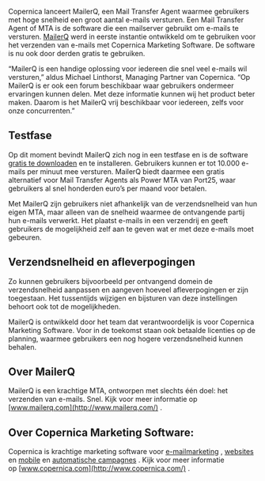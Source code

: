 Copernica lanceert MailerQ, een Mail Transfer Agent waarmee gebruikers
met hoge snelheid een groot aantal e-mails versturen. Een Mail Transfer
Agent of MTA is de software die een mailserver gebruikt om e-mails te
versturen. [MailerQ](http://www.mailerq.com/) werd in eerste instantie
ontwikkeld om te gebruiken voor het verzenden van e-mails met Copernica
Marketing Software. De software is nu ook door derden gratis te
gebruiken.

“MailerQ is een handige oplossing voor iedereen die snel veel e-mails
wil versturen,” aldus Michael Linthorst, Managing Partner van Copernica.
“Op MailerQ is er ook een forum beschikbaar waar gebruikers ondermeer
ervaringen kunnen delen. Met deze informatie kunnen wij het product
beter maken. Daarom is het MailerQ vrij beschikbaar voor iedereen, zelfs
voor onze concurrenten.”

Testfase
--------

Op dit moment bevindt MailerQ zich nog in een testfase en is de software
[gratis te downloaden](http://mailerq.com/download) en te installeren.
Gebruikers kunnen er tot 10.000 e-mails per minuut mee versturen.
MailerQ biedt daarmee een gratis alternatief voor Mail Transfer Agents
als Power MTA van Port25, waar gebruikers al snel honderden euro’s per
maand voor betalen.

Met MailerQ zijn gebruikers niet afhankelijk van de verzendsnelheid van
hun eigen MTA, maar alleen van de snelheid waarmee de ontvangende partij
hun e-mails verwerkt. Het plaatst e-mails in een verzendrij en geeft
gebruikers de mogelijkheid zelf aan te geven wat er met deze e-mails
moet gebeuren.

Verzendsnelheid en afleverpogingen
----------------------------------

Zo kunnen gebruikers bijvoorbeeld per ontvangend domein de
verzendsnelheid aanpassen en aangeven hoeveel afleverpogingen er zijn
toegestaan. Het tussentijds wijzigen en bijsturen van deze instellingen
behoort ook tot de mogelijkheden.

MailerQ is ontwikkeld door het team dat verantwoordelijk is voor
Copernica Marketing Software. Voor in de toekomst staan ook betaalde
licenties op de planning, waarmee gebruikers een nog hogere
verzendsnelheid kunnen behalen.

Over MailerQ
------------

MailerQ is een krachtige MTA, ontworpen met slechts één doel: het
verzenden van e-mails. Snel. Kijk voor meer informatie op
[www.mailerq.com](http://www.mailerq.com/) .

Over Copernica Marketing Software:
----------------------------------

Copernica is krachtige marketing software voor
[e-mailmarketing](http://www.copernica.com/nl/functies/e-mailings) ,
[websites](http://www.copernica.com/nl/functies/webpaginas) en
[mobile](http://www.copernica.com/nl/functies/mobile) en [automatische
campagnes](http://www.copernica.com/nl/functies/e-mailings/automatiseer-je-campagnes)
. Kijk voor meer informatie
op [www.copernica.com](http://www.copernica.com/) .
